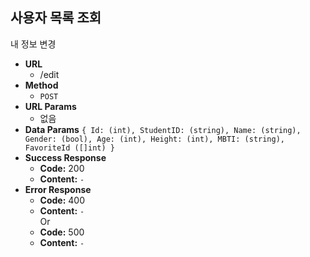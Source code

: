 **사용자 목록 조회**
---
  내 정보 변경
* **URL**
  * /edit
* **Method**
  * `POST`
* **URL Params**
  * 없음
* **Data Params**
  `{ Id: (int), StudentID: (string), Name: (string), Gender: (bool), Age: (int), Height: (int), MBTI: (string), FavoriteId ([]int) }`
* **Success Response**
  * **Code:** 200<br />
  * **Content:** `-`
* **Error Response**
  * **Code:** 400<br />
  * **Content:** `-`<br />
Or
  * **Code:** 500<br />
  * **Content:** `-`